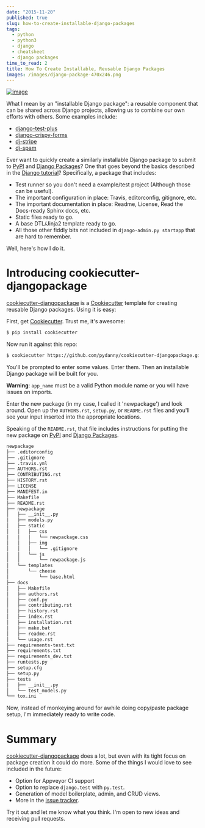 ```yaml
---
date: "2015-11-20"
published: true
slug: how-to-create-installable-django-packages
tags:
  - python
  - python3
  - django
  - cheatsheet
  - django packages
time_to_read: 2
title: How To Create Installable, Reusable Django Packages
images: /images/django-package-470x246.png
---
```


[![image](/images/django-package-470x246.png)](/how-to-create-installable-django-packages.html)

What I mean by an "installable Django package": a reusable component
that can be shared across Django projects, allowing us to combine our
own efforts with others. Some examples include:

- [django-test-plus](https://www.djangopackages.com/packages/p/django-test-plus/)
- [django-crispy-forms](https://www.djangopackages.com/packages/p/django-crispy-forms/)
- [dj-stripe](https://www.djangopackages.com/packages/p/dj-stripe/)
- [dj-spam](https://www.djangopackages.com/packages/p/dj-spam/)

Ever want to quickly create a similarly installable Django package to
submit to [PyPI](pypi.python.org/pypi) and [Django
Packages](https://wwww.djangopackages.com)? One that goes beyond the
basics described in the [Django
tutorial](https://docs.djangoproject.com/en/1.8/intro/reusable-apps/)?
Specifically, a package that includes:

- Test runner so you don't need a example/test project (Although
  those can be useful).
- The important configuration in place: Travis, editorconfig,
  gitignore, etc.
- The important documentation in place: Readme, License, Read the
  Docs-ready Sphinx docs, etc.
- Static files ready to go.
- A base DTL/Jinja2 template ready to go.
- All those other fiddly bits not included in
  `django-admin.py startapp` that are hard to remember.

Well, here's how I do it.

# Introducing cookiecutter-djangopackage

[cookiecutter-djangopackage](https://github.com/pydanny/cookiecutter-djangopackage)
is a [Cookiecutter](https://github.com/audreyr/cookiecutter) template
for creating reusable Django packages. Using it is easy:

First, get [Cookiecutter](https://github.com/audreyr/cookiecutter).
Trust me, it's awesome:

```bash
$ pip install cookiecutter
```

Now run it against this repo:

```bash
$ cookiecutter https://github.com/pydanny/cookiecutter-djangopackage.git
```

You'll be prompted to enter some values. Enter them. Then an
installable Django package will be built for you.

**Warning**: `app_name` must be a valid Python module name or you will
have issues on imports.

Enter the new package (in my case, I called it 'newpackage') and look
around. Open up the `AUTHORS.rst`, `setup.py`, or `README.rst` files and
you'll see your input inserted into the appropriate locations.

Speaking of the `README.rst`, that file includes instructions for
putting the new package on [PyPI](pypi.python.org/pypi) and [Django
Packages](https://wwww.djangopackages.com).

```bash
newpackage
├── .editorconfig
├── .gitignore
├── .travis.yml
├── AUTHORS.rst
├── CONTRIBUTING.rst
├── HISTORY.rst
├── LICENSE
├── MANIFEST.in
├── Makefile
├── README.rst
├── newpackage
│   ├── __init__.py
│   ├── models.py
│   ├── static
│   │   ├── css
│   │   │   └── newpackage.css
│   │   ├── img
│   │   │   └── .gitignore
│   │   └── js
│   │       └── newpackage.js
│   └── templates
│       └── cheese
│           └── base.html
├── docs
│   ├── Makefile
│   ├── authors.rst
│   ├── conf.py
│   ├── contributing.rst
│   ├── history.rst
│   ├── index.rst
│   ├── installation.rst
│   ├── make.bat
│   ├── readme.rst
│   └── usage.rst
├── requirements-test.txt
├── requirements.txt
├── requirements_dev.txt
├── runtests.py
├── setup.cfg
├── setup.py
├── tests
│   ├── __init__.py
│   └── test_models.py
└── tox.ini
```

Now, instead of monkeying around for awhile doing copy/paste package
setup, I'm immediately ready to write code.

# Summary

[cookiecutter-djangopackage](https://github.com/pydanny/cookiecutter-djangopackage)
does a lot, but even with its tight focus on package creation it could
do more. Some of the things I would love to see included in the future:

- Option for Appveyor CI support
- Option to replace `django.test` with `py.test`.
- Generation of model boilerplate, admin, and CRUD views.
- More in the [issue
  tracker](https://github.com/pydanny/cookiecutter-djangopackage/issues).

Try it out and let me know what you think. I'm open to new ideas and
receiving pull requests.
